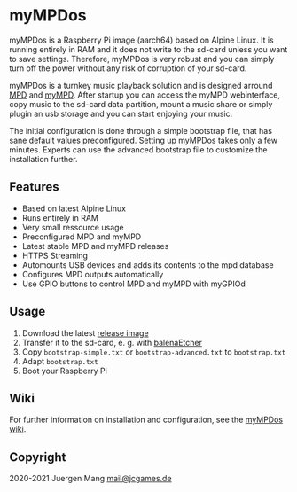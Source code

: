 # myMPDos

myMPDos is a Raspberry Pi image (aarch64) based on Alpine Linux. It is running entirely in RAM and it does not write to the sd-card unless you want to save settings. Therefore, myMPDos is very robust and you can simply turn off the power without any risk of corruption of your sd-card.

myMPDos is a turnkey music playback solution and is designed arround [MPD](https://www.musicpd.org/) and [myMPD](https://github.com/jcorporation/myMPD). After startup you can access the myMPD webinterface, copy music to the sd-card data partition, mount a music share or simply plugin an usb storage and you can start enjoying your music.

The initial configuration is done through a simple bootstrap file, that has sane default values preconfigured. Setting up myMPDos takes only a few minutes. Experts can use the advanced bootstrap file to customize the installation further.

## Features

- Based on latest Alpine Linux
- Runs entirely in RAM
- Very small ressource usage
- Preconfigured MPD and myMPD
- Latest stable MPD and myMPD releases
- HTTPS Streaming
- Automounts USB devices and adds its contents to the mpd database
- Configures MPD outputs automatically
- Use GPIO buttons to control MPD and myMPD with myGPIOd

## Usage

1. Download the latest [release image](https://github.com/jcorporation/myMPDos/releases)
2. Transfer it to the sd-card, e. g. with [balenaEtcher](https://www.balena.io/etcher/) 
3. Copy `bootstrap-simple.txt` or `bootstrap-advanced.txt` to `bootstrap.txt`
4. Adapt `bootstrap.txt`
5. Boot your Raspberry Pi

## Wiki
For further information on installation and configuration, see the [myMPDos wiki](https://github.com/jcorporation/myMPDos/wiki).

## Copyright

2020-2021 Juergen Mang <mail@jcgames.de>
